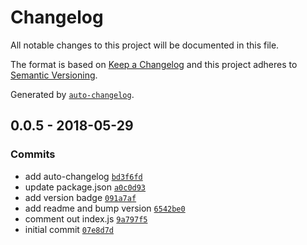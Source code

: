 # Changelog
All notable changes to this project will be documented in this file.

The format is based on [Keep a Changelog](http://keepachangelog.com/en/1.0.0/)
and this project adheres to [Semantic Versioning](http://semver.org/spec/v2.0.0.html).

Generated by [`auto-changelog`](https://github.com/CookPete/auto-changelog).

## 0.0.5 - 2018-05-29
### Commits
- add auto-changelog [`bd3f6fd`](https://github.com/Worie/btt-node/commit/bd3f6fd090ddd390e0930ea7e90934a30ff39879)
- update package.json [`a0c0d93`](https://github.com/Worie/btt-node/commit/a0c0d93ae179751820539a92b213b005a5a53483)
- add version badge [`091a7af`](https://github.com/Worie/btt-node/commit/091a7af0f710d603b4de64baebc2fbed287bd982)
- add readme and bump version [`6542be0`](https://github.com/Worie/btt-node/commit/6542be08f44fd2d561a971ad35b714552267fd4b)
- comment out index.js [`9a797f5`](https://github.com/Worie/btt-node/commit/9a797f57bd74ee83910bc9eee60ff1280d5eb2d0)
- initial commit [`07e8d7d`](https://github.com/Worie/btt-node/commit/07e8d7d301fa9900130eacf75b6d25f8b88682b5)

